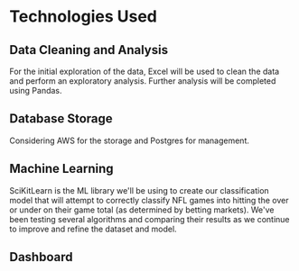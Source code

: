# Technologies Used
## Data Cleaning and Analysis
For the initial exploration of the data, Excel will be used to clean the data and perform an exploratory analysis. Further analysis will be completed using Pandas.

## Database Storage
Considering AWS for the storage and Postgres for management.

## Machine Learning
SciKitLearn is the ML library we'll be using to create our classification model that will attempt to correctly classify NFL games into hitting the over or under on their game total (as determined by betting markets). We've been testing several algorithms and comparing their results as we continue to improve and refine the dataset and model.

## Dashboard
